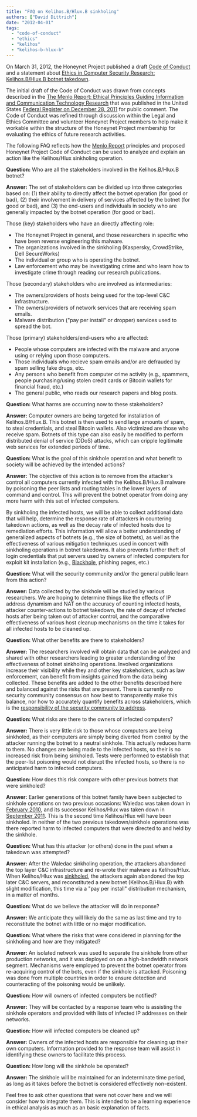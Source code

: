 ```yaml
---
title: "FAQ on Kelihos.B/Hlux.B sinkholing"
authors: ["David Dittrich"]
date: "2012-04-01"
tags: 
  - "code-of-conduct"
  - "ethics"
  - "kelihos"
  - "kelihos-b-hlux-b"
---
```


On March 31, 2012, the Honeynet Project published a draft [Code of Conduct](https://honeynet.org/codeofconduct) and a statement about [Ethics in Computer Security Research: Kelihos.B/Hlux.B botnet takedown](https://honeynet.org/node/834).

  
  

The initial draft of the Code of Conduct was drawn from concepts described in the [The Menlo Report: Ethical Principles Guiding Information and Communication Technology Research](http://www.cyber.st.dhs.gov/wp-content/uploads/2011/12/MenloPrinciplesCORE-20110915-r560.pdf) that was published in the United States [Federal Register on December 28, 2011](http://www.federalregister.gov/articles/2011/12/28/2011-33231/submission-for-review-and-comment-the-menlo-report-ethical-principles-guiding-information-and) for public comment. The Code of Conduct was refined through discussion within the Legal and Ethics Committee and volunteer Honeynet Project members to help make it workable within the structure of the Honeynet Project membership for evaluating the ethics of future research activities.

The following FAQ reflects how the [Menlo Report](http://www.computer.org/csdl/mags/sp/2012/02/msp2012020071-abs.html) principles and proposed Honeynet Project Code of Conduct can be used to analyze and explain an action like the Kelihos/Hlux sinkholing operation.

**Question:** Who are all the stakeholders involved in the Kelihos.B/Hlux.B botnet?  
  
**Answer:** The set of stakeholders can be divided up into three categories based on: (1) their ability to directly affect the botnet operation (for good or bad), (2) their involvement in delivery of services affected by the botnet (for good or bad), and (3) the end-users and individuals in society who are generally impacted by the botnet operation (for good or bad).

Those (key) stakeholders who have an directly affecting role:  

- The Honeynet Project in general, and those researchers in specific who have been reverse engineering this malware.  
- The organizations involved in the sinkholing (Kaspersky, CrowdStrike, Dell SecureWorks)  
- The individual or group who is operating the botnet.  
- Law enforcement who may be investigating crime and who learn how to investigate crime through reading our research publications.  

Those (secondary) stakeholders who are involved as intermediaries:  

  
- The owners/providers of hosts being used for the top-level C&C infrastructure.  
- The owners/providers of network services that are receiving spam emails.  
- Malware distribution ("pay per install" or dropper) services used to spread the bot.  

Those (primary) stakeholders/end-users who are affected:  

- People whose computers are infected with the malware and anyone using or relying upon those computers.  
- Those individuals who recieve spam emails and/or are defrauded by spam selling fake drugs, etc.  
- Any persons who benefit from computer crime activity (e.g., spammers, people purchasing/using stolen credit cards or Bitcoin wallets for financial fraud, etc.)  
- The general public, who reads our research papers and blog posts.  

  
**Question:** What harms are occurring now to these stakeholders?  
  
**Answer:** Computer owners are being targeted for installation of Kelihos.B/Hlux.B. This botnet is then used to send large amounts of spam, to steal credentials, and steal Bitcoin wallets. Also victimized are those who receive spam. Botnets of this type can also easily be modified to perform distributed denial of service (DDoS) attacks, which can cripple legitimate web services for extended periods of time.

**Question:** What is the goal of this sinkhole operation and what benefit to society will be achieved by the intended actions?  
  
**Answer:** The objective of this action is to remove from the attacker's control all computers currently infected with the Kelihos.B/Hlux.B malware by poisoning the peer lists and routing tables in the lower layers of command and control. This will prevent the botnet operator from doing any more harm with this set of infected computers.  
  
By sinkholing the infected hosts, we will be able to collect additional data that will help, determine the response rate of attackers in countering takedown actions, as well as the decay rate of infected hosts due to remediation efforts. This information will allow a better understanding of generalized aspects of botnets (e.g., the size of botnets), as well as the effectiveness of various mitigation techniques used in concert with sinkholing operations in botnet takedowns. It also prevents further theft of login credentials that put servers used by owners of infected computers for exploit kit installation (e.g., [Blackhole](http://blog.imperva.com/2011/12/deconstructing-the-black-hole-exploit-kit.html), phishing pages, etc.)

**Question:** What will the security community and/or the general public learn from this action?  
  
**Answer:** Data collected by the sinkhole will be studied by various researchers. We are hoping to determine things like the effects of IP address dynamism and NAT on the accuracy of counting infected hosts, attacker counter-actions to botnet takedown, the rate of decay of infected hosts after being taken out of attacker control, and the comparative effectiveness of various host cleanup mechanisms on the time it takes for all infected hosts to be cleaned up.

**Question:** What other benefits are there to stakeholders?  
  
**Answer:** The researchers involved will obtain data that can be analyzed and shared with other researchers leading to greater understanding of the effectiveness of botnet sinkholing operations. Involved organizations increase their visibility while they and other key stakeholders, such as law enforcement, can benefit from insights gained from the data being collected. These benefits are added to the other benefits described here and balanced against the risks that are present. There is currently no security community consensus on how best to transparently make this balance, nor how to accurately quantify benefits across stakeholders, which is the [responsibility of the security community to address](http://ieeexplore.ieee.org/stamp/stamp.jsp?tp=&arnumber=5669246).

**Question:** What risks are there to the owners of infected computers?  
  
**Answer:** There is very little risk to those whose computers are being sinkholed, as their computers are simply being diverted from control by the attacker running the botnet to a neutral sinkhole. This actually reduces harm to them. No changes are being made to the infected hosts, so their is no increased risk from being sinkholed. Tests were performed to establish that the peer-list poisoning would not disrupt the infected hosts, so there is no anticipated harm to infected computers.

**Question:** How does this risk compare with other previous botnets that were sinkholed?  
  
**Answer:** Earlier generations of this botnet family have been subjected to sinkhole operations on two previous occasions: Waledac was taken down in [February 2010](http://online.wsj.com/article/SB10001424052748704240004575086523786147014.html), and its successor Kelihos/Hlux was taken down in [September 2011](http://blogs.technet.com/b/microsoft_blog/archive/2011/09/27/microsoft-neutralizes-kelihos-botnet-names-defendant-in-case.aspx). This is the second time Kelihos/Hlux will have been sinkholed. In neither of the two previous takedown/sinkhole operations was there reported harm to infected computers that were directed to and held by the sinkhole.

**Question:** What has this attacker (or others) done in the past when a takedown was attempted?  
  
**Answer:** After the Waledac sinkholing operation, the attackers abandoned the top layer C&C infrastructure and re-wrote their malware as Kelihos/Hlux. When Kelihos/Hlux was [sinkholed](http://www.securelist.com/en/blog?weblogid=208193137), the attackers again abandoned the top later C&C servers, and reconstituted a new botnet (Kelihos.B/Hlux.B) with slight modification, this time via a "pay per install" distribution mechanism, in a matter of months.

**Question:** What do we believe the attacker will do in response?  
  
**Answer:** We anticipate they will likely do the same as last time and try to reconstitute the botnet with little or no major modification.

**Question:** What where the risks that were considered in planning for the sinkholing and how are they mitigated?  
  
**Answer:** An isolated network was used to separate the sinkhole from other production networks, and it was deployed on on a high-bandwidth network segment. Mechanisms were employed to prevent the botnet operator from re-acquiring control of the bots, even if the sinkhole is attacked. Poisoning was done from multiple countries in order to ensure detection and counteracting of the poisoning would be unlikely.

**Question:** How will owners of infected computers be notified?  
  
**Answer:** They will be contacted by a response team who is assisting the sinkhole operators and provided with lists of infected IP addresses on their networks.

**Question:** How will infected computers be cleaned up?  
  
**Answer:** Owners of the infected hosts are responsible for cleaning up their own computers. Information provided to the response team will assist in identifying these owners to facilitate this process.

**Question:** How long will the sinkhole be operated?  
  
**Answer:** The sinkhole will be maintained for an indeterminate time period, as long as it takes before the botnet is considered effectively non-existent.

Feel free to ask other questions that were not cover here and we will consider how to integrate them. This is intended to be a learning experience in ethical analysis as much as an basic explanation of facts.
